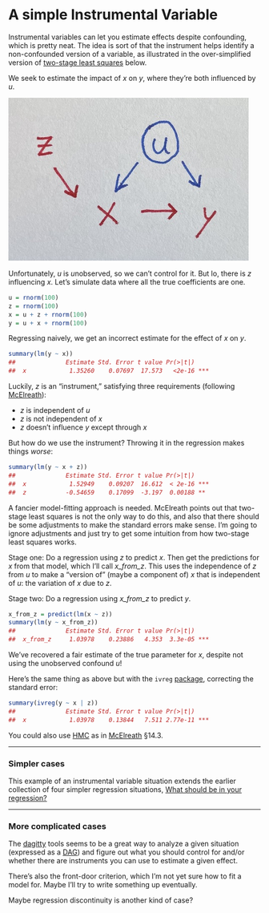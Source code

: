 # A simple Instrumental Variable

Instrumental variables can let you estimate effects despite
confounding, which is pretty neat. The idea is sort of that the
instrument helps identify a non-confounded version of a variable, as
illustrated in the over-simplified version of
[two-stage least squares][] below.

[two-stage least squares]: https://en.wikipedia.org/wiki/Instrumental_variables_estimation#Interpretation_as_two-stage_least_squares


We seek to estimate the impact of _x_ on _y_, where they’re both
influenced by _u_.


![diagram of simple instrumental variable setup](simple_iv.jpg)


Unfortunately, _u_ is <em>u</em>nobserved, so we can’t control for it.
But lo, there is _z_ influencing _x_. Let’s simulate data where all
the true coefficients are one.

<!-- set.seed(42) -->

```r
u = rnorm(100)
z = rnorm(100)
x = u + z + rnorm(100)
y = u + x + rnorm(100)
```

Regressing naively, we get an incorrect estimate for the effect of _x_
on _y_.

```r
summary(lm(y ~ x))
##              Estimate Std. Error t value Pr(>|t|)
##  x            1.35260    0.07697  17.573   <2e-16 ***
```

Luckily, _z_ is an “instrument,” satisfying three requirements
(following [McElreath][]):

[McElreath]: https://xcelab.net/rm/statistical-rethinking/


 * _z_ is independent of _u_
 * _z_ is not independent of _x_
 * _z_ doesn’t influence _y_ except through _x_

But how do we use the instrument? Throwing it in the regression makes
things _worse_:

```r
summary(lm(y ~ x + z))
##              Estimate Std. Error t value Pr(>|t|)
##  x            1.52949    0.09207  16.612  < 2e-16 ***
##  z           -0.54659    0.17099  -3.197  0.00188 **
```

A fancier model-fitting approach is needed. McElreath points out that
two-stage least squares is not the only way to do this, and also that
there should be some adjustments to make the standard errors make
sense. I’m going to ignore adjustments and just try to get some
intuition from how two-stage least squares works.

Stage one: Do a regression using _z_ to predict _x_. Then get the
predictions for _x_ from that model, which I’ll call _x_from_z_. This
uses the independence of _z_ from _u_ to make a “version of” (maybe a
component of) _x_ that is independent of _u_: the variation of _x_ due
to _z_.

Stage two: Do a regression using _x_from_z_ to predict _y_.

```r
x_from_z = predict(lm(x ~ z))
summary(lm(y ~ x_from_z))
##              Estimate Std. Error t value Pr(>|t|)
##  x_from_z     1.03978    0.23886   4.353  3.3e-05 ***
```

We’ve recovered a fair estimate of the true parameter for _x_, despite
not using the unobserved confound _u_!

Here’s the same thing as above but with the `ivreg` [package][],
correcting the standard error:

[package]: https://john-d-fox.github.io/ivreg/

```r
summary(ivreg(y ~ x | z))
##              Estimate Std. Error t value Pr(>|t|)
##  x            1.03978    0.13844   7.511 2.77e-11 ***
```

You could also use [HMC][] as in [McElreath][] §14.3.

[HMC]: https://en.wikipedia.org/wiki/Hamiltonian_Monte_Carlo


---

### Simpler cases

This example of an instrumental variable situation extends the earlier
collection of four simpler regression situations,
[What should be in your regression?][]

[What should be in your regression?]: /20200912-what_should_be_in_your_regression/


---

### More complicated cases

The [dagitty][] tools seems to be a great way to analyze a given
situation (expressed as a [DAG][]) and figure out what you should
control for and/or whether there are instruments you can use to
estimate a given effect.

[dagitty]: http://www.dagitty.net/
[DAG]: https://en.wikipedia.org/wiki/Directed_acyclic_graph

There’s also the front-door criterion, which I’m not yet sure how to
fit a model for. Maybe I’ll try to write something up eventually.

Maybe regression discontinuity is another kind of case?
